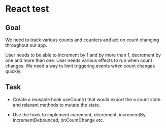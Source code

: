 # React test

## Goal

We need to track various counts and counters and act on count changing throughout our app.

User needs to be able to increment by 1 and by more than 1, decrement by one and more than one. User needs various effects to run when count changes.
We need a way to limit triggering events when count changes quickly.

## Task

-   Create a reusable hook useCount() that would export the a count state and relavant methods to mutate the state.

-   Use the hook to implement increment, decrement, incrementBy, incrementDebounced, onCountChange etc.
